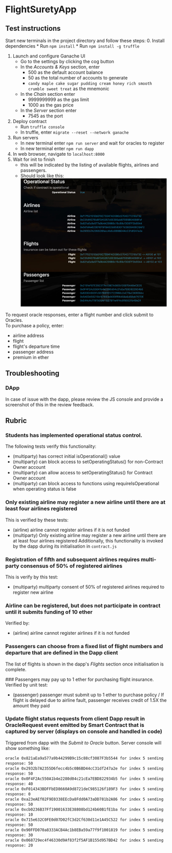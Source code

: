 # FlightSuretyApp
## Test instructions
Start new terminals in the project directory and follow these steps:
0. Install dependencies
    * Run `npm install`
    * Run `npm install -g truffle`
1. Launch and configure Ganache UI
    *  Go to the settings by clicking the cog button
    * In the _Accounts & Keys_ section, enter
        * 500 as the default account balance
        * 50 as the total number of accounts to generate
        * `candy maple cake sugar pudding cream honey rich smooth crumble sweet treat` as the mnemonic
    * In the _Chain_ section enter
        * 9999999999 as the gas limit
        * 1000 as the gas price
    * In the _Server_ section enter
        * 7545 as the port
2. Deploy contract
    * Run `truffle console`
    * In truffle, enter `migrate --reset --network ganache`
4. Run servers
    * In new terminal enter `npm run server` and wait for oracles to register
    * In new terminal enter `npm run dapp`
7. In web browser, navigate to `localhost:8000`
8. Wait for init to finish
    * this will be indicated by the listing of available flights, airlines and passengers.
    * Should look like this:
    ![](dapp_loaded.jpg)

To request oracle responses, enter a flight number and click submit to Oracles.  
To purchase a policy, enter:
* airline address
* flight
* flight's departure time
* passenger address
* premium in ether

## Troubleshooting
### DApp
In case of issue with the dapp, please review the JS console and provide a screenshot of this in the review feedback.

## Rubric
### Students has implemented operational status control.
The following tests verify this functionality:
* (multiparty) has correct initial isOperational() value
* (multiparty) can block access to setOperatingStatus() for non-Contract Owner account
* (multiparty) can allow access to setOperatingStatus() for Contract Owner account
* (multiparty) can block access to functions using requireIsOperational when operating status is false

### Only existing airline may register a new airline until there are at least four airlines registered
This is verified by these tests:
* (airline) airline cannot register airlines if it is not funded
* (multiparty) Only existing airline may register a new airline until there are at least four airlines registered
Additionally, this functionality is invoked by the dapp during its initialisation in `contract.js`

### Registration of fifth and subsequent airlines requires multi-party consensus of 50% of registered airlines
This is verify by this test:
* (multiparty) multiparty consent of 50% of registered airlines required to register new airline

### Airline can be registered, but does not participate in contract until it submits funding of 10 ether
Verified by:
* (airline) airline cannot register airlines if it is not funded

### Passengers can choose from a fixed list of flight numbers and departure that are defined in the Dapp client
The list of flights is shown in the dapp's _Flights_ section once initialisation is complete.

### Passengers may pay up to 1 ether for purchasing flight insurance.
Verified by unit test:
* (passenger) passenger must submit up to 1 ether to purchase policy / If flight is delayed due to airline fault, passenger receives credit of 1.5X the amount they paid

### Update flight status requests from client Dapp result in OracleRequest event emitted by Smart Contract that is captured by server (displays on console and handled in code)
Triggered from dapp with the _Submit to Oracle_ button.
Server console will show something like:
```
oracle 0x821aEa9a577a9b44299B9c15c88cf3087F3b5544 for index 5 sending response: 50
oracle 0x2932b7A2355D6fecc4b5c0B6BD44cC31df247a2e for index 5 sending response: 50
oracle 0x0F4F2Ac550A1b4e2280d04c21cEa7EBD822934b5 for index 5 sending response: 40
oracle 0xF014343BDFFbED8660A9d8721deC985126f189F3 for index 5 sending response: 0
oracle 0xa23eAEf02F9E0338EEcDa8Fdd0A73aDD781b2A86 for index 5 sending response: 50
oracle 0xcb0236B37Ff19001633E38808bd124b60B1fE1ba for index 5 sending response: 10
oracle 0x715e632C0FE0d07D02fC3d2Cf630d11e1A45C522 for index 5 sending response: 50
oracle 0x90FFD070a8333ACB4Ac1b8EBa59a77f9f1001819 for index 5 sending response: 30
oracle 0x068729ec4f46330d9Af83f2f5AF1B155d957BD42 for index 5 sending response: 20
```
